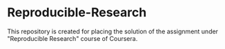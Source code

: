 Reproducible-Research
=====================
This repository is created for placing the solution of the assignment under "Reproducible Research" course of Coursera.
